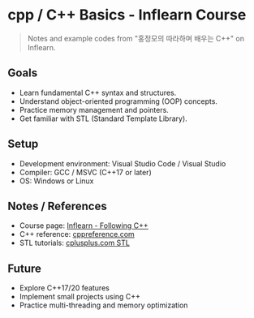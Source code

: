 # cpp / C++ Basics - Inflearn Course

> Notes and example codes from "홍정모의 따라하며 배우는 C++" on Inflearn.

## Goals

- Learn fundamental C++ syntax and structures.
- Understand object-oriented programming (OOP) concepts.
- Practice memory management and pointers.
- Get familiar with STL (Standard Template Library).

## Setup

- Development environment: Visual Studio Code / Visual Studio
- Compiler: GCC / MSVC (C++17 or later)
- OS: Windows or Linux

## Notes / References

- Course page: [Inflearn - Following C++](https://www.inflearn.com/course/following-c-plus)
- C++ reference: [cppreference.com](https://en.cppreference.com/w/)
- STL tutorials: [cplusplus.com STL](https://www.cplusplus.com/reference/stl/)

## Future

- Explore C++17/20 features
- Implement small projects using C++
- Practice multi-threading and memory optimization
